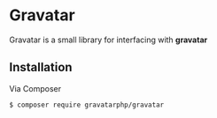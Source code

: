 # Gravatar

Gravatar is a small library  for interfacing with **gravatar**

## Installation

Via Composer

``` bash
$ composer require gravatarphp/gravatar
```

